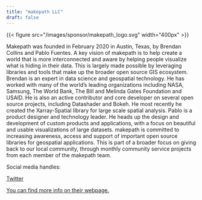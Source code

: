 ```yaml
---
title: "makepath LLC"
draft: false
---
```


{{< figure src="/images/sponsor/makepath_logo.svg" width="400px" >}} 

Makepath was founded in February 2020 in Austin, Texas, by Brendan Collins and Pablo Fuentes. A key vision of makepath is to help create a world that is more interconnected and aware by helping people visualize what is hiding in their data. This is largely made possible by leveraging libraries and tools that make up the broader open source GIS ecosystem.
Brendan is an expert in data science and geospatial technology. He has worked with many of the world’s leading organizations including NASA, Samsung, The World Bank, The Bill and Melinda Gates Foundation and USAID. He is also an active contributor and core developer on several open source projects, including Datashader and Bokeh. He most recently he created the Xarray-Spatial library for large scale spatial analysis.
Pablo is a product designer and technology leader. He heads up the design and development of custom products and applications, with a focus on beautiful and usable visualizations of large datasets.
makepath is committed to increasing awareness, access and support of important open source libraries for geospatial applications. This is part of a broader focus on giving back to our local community, through monthly community service projects from each member of the makepath team.

Social media handles:

[Twitter](https://twitter.com/makepathGIS) 

[You can find more info on their webpage.](https://makepath.com/)
